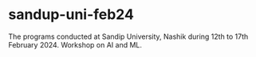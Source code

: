 # sandup-uni-feb24
The programs conducted at Sandip University, Nashik during 12th to 17th February 2024. Workshop on AI and ML.
